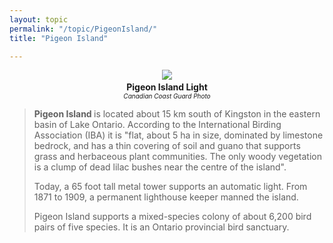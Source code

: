 ```yaml
---
layout: topic
permalink: "/topic/PigeonIsland/"
title: "Pigeon Island"

---
```


<p align="center"><img src="http://home.ca.inter.net/~gkmd/pigeon.jpg"><b><br>Pigeon Island Light</b><br><font size="1"><i>Canadian Coast Guard Photo</i></font>

<blockquote><b> Pigeon Island </b>is located about 15 km south of Kingston in the eastern basin of Lake Ontario. According to the International Birding Association (IBA) it is "flat, about 5 ha in size, dominated by limestone bedrock, and has a thin covering of soil and guano that supports grass and herbaceous plant communities. The only woody vegetation is a clump of dead lilac bushes near the centre of the island".
<p> Today, a 65 foot tall metal tower supports an automatic light. From 1871 to 1909, a permanent lighthouse keeper manned the island.
<p> Pigeon Island supports a mixed-species colony of about 6,200 bird pairs of five species. It is an Ontario provincial bird sanctuary.<br></blockquote>

